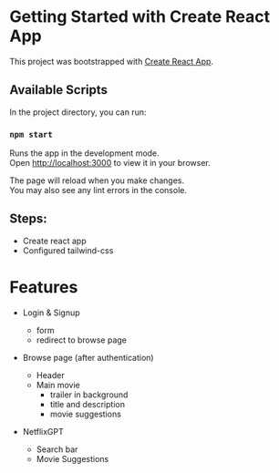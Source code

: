 # Getting Started with Create React App

This project was bootstrapped with [Create React App](https://github.com/facebook/create-react-app).

## Available Scripts

In the project directory, you can run:

### `npm start`

Runs the app in the development mode.\
Open [http://localhost:3000](http://localhost:3000) to view it in your browser.

The page will reload when you make changes.\
You may also see any lint errors in the console.

## Steps:

-   Create react app
-   Configured tailwind-css

# Features

-   Login & Signup

    -   form
    -   redirect to browse page

-   Browse page (after authentication)

    -   Header
    -   Main movie
        -   trailer in background
        -   title and description
        -   movie suggestions

-   NetflixGPT
    -   Search bar
    -   Movie Suggestions
